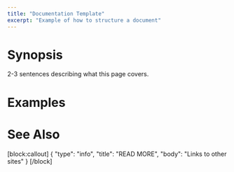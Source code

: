 ```yaml
---
title: "Documentation Template"
excerpt: "Example of how to structure a document"
---
```

# Synopsis

2-3 sentences describing what this page covers.

# Examples


# See Also

[block:callout]
{
  "type": "info",
  "title": "READ MORE",
  "body": "Links to other sites"
}
[/block]